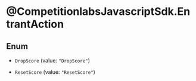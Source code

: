 # @CompetitionlabsJavascriptSdk.EntrantAction

## Enum


* `DropScore` (value: `"DropScore"`)

* `ResetScore` (value: `"ResetScore"`)


